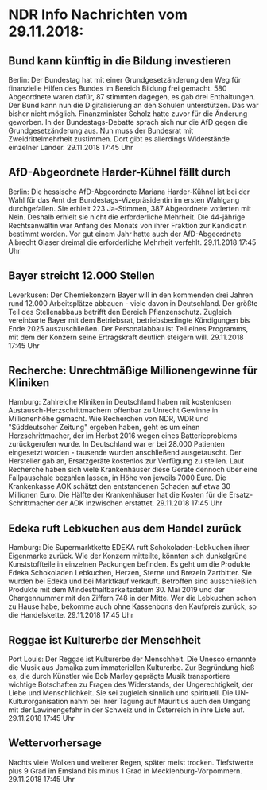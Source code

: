 # NDR Info Nachrichten vom 29.11.2018:


## Bund kann künftig in die Bildung investieren
Berlin: Der Bundestag hat mit einer Grundgesetzänderung den Weg  für finanzielle Hilfen des Bundes im Bereich Bildung frei gemacht. 580 Abgeordnete waren dafür, 87 stimmten dagegen, es gab drei Enthaltungen. Der Bund kann nun die Digitalisierung an den Schulen unterstützen. Das war bisher nicht möglich. Finanzminister Scholz hatte zuvor für die Änderung geworben. In der Bundestags-Debatte sprach sich nur die AfD gegen die Grundgesetzänderung aus. Nun muss der Bundesrat mit Zweidrittelmehrheit zustimmen. Dort gibt es allerdings Widerstände einzelner Länder. 29.11.2018 17:45 Uhr 

## AfD-Abgeordnete Harder-Kühnel fällt durch
Berlin: Die hessische AfD-Abgeordnete Mariana Harder-Kühnel ist bei der Wahl für das Amt der Bundestags-Vizepräsidentin im ersten Wahlgang durchgefallen. Sie erhielt 223 Ja-Stimmen, 387 Abgeordnete votierten mit Nein. Deshalb erhielt sie nicht die erforderliche Mehrheit. Die 44-jährige Rechtsanwältin war Anfang des Monats von ihrer Fraktion zur Kandidatin bestimmt worden. Vor gut einem Jahr hatte auch der AfD-Abgeordnete Albrecht Glaser dreimal die erforderliche Mehrheit verfehlt. 29.11.2018 17:45 Uhr 

## Bayer streicht 12.000 Stellen
Leverkusen:	Der Chemiekonzern Bayer will in den kommenden drei Jahren rund 12.000 Arbeitsplätze abbauen - viele davon in Deutschland. Der größte Teil des Stellenabbaus betrifft den Bereich Pflanzenschutz. Zugleich vereinbarte Bayer mit dem Betriebsrat, betriebsbedingte Kündigungen bis Ende 2025 auszuschließen. Der Personalabbau ist Teil eines Programms, mit dem der Konzern seine Ertragskraft deutlich steigern will. 29.11.2018 17:45 Uhr 

## Recherche: Unrechtmäßige Millionengewinne für Kliniken
Hamburg: Zahlreiche Kliniken in Deutschland haben mit kostenlosen Austausch-Herzschrittmachern offenbar zu Unrecht Gewinne in Millionenhöhe gemacht. Wie Recherchen von NDR, WDR und "Süddeutscher Zeitung" ergeben haben, geht es um einen Herzschrittmacher, der im Herbst 2016 wegen eines Batterieproblems zurückgerufen wurde. In Deutschland war er bei 28.000 Patienten eingesetzt worden - tausende wurden anschließend ausgetauscht. Der Hersteller gab an, Ersatzgeräte kostenlos zur Verfügung zu stellen. Laut Recherche haben sich viele Krankenhäuser diese Geräte dennoch über eine Fallpauschale bezahlen lassen, in Höhe von jeweils 7000 Euro. Die Krankenkasse AOK schätzt den entstandenen Schaden auf etwa 30 Millionen Euro. Die Hälfte der Krankenhäuser hat die Kosten für die Ersatz-Schrittmacher der AOK inzwischen erstattet. 29.11.2018 17:45 Uhr 

## Edeka ruft Lebkuchen aus dem Handel zurück
Hamburg: Die Supermarktkette EDEKA ruft Schokoladen-Lebkuchen ihrer Eigenmarke zurück. Wie der Konzern mitteilte, könnten sich dunkelgrüne Kunststoffteile in einzelnen Packungen befinden. Es geht um die Produkte Edeka Schokoladen Lebkuchen, Herzen, Sterne und Brezeln Zartbitter. Sie wurden bei Edeka und bei Marktkauf verkauft. Betroffen sind ausschließlich Produkte mit dem Mindesthaltbarkeitsdatum 30. Mai 2019 und der Chargennummer mit den Ziffern 748 in der Mitte. Wer die Lebkuchen schon zu Hause habe, bekomme auch ohne Kassenbons den Kaufpreis zurück, so die Handelskette. 29.11.2018 17:45 Uhr 

## Reggae ist Kulturerbe der Menschheit
Port Louis: Der Reggae ist Kulturerbe der Menschheit. Die Unesco ernannte die Musik aus Jamaika zum immateriellen Kulturerbe. Zur Begründung hieß es, die durch Künstler wie Bob Marley geprägte Musik transportiere wichtige Botschaften zu Fragen des Widerstands, der Ungerechtigkeit, der Liebe und Menschlichkeit. Sie sei zugleich sinnlich und spirituell. Die UN-Kulturorganisation nahm bei ihrer Tagung auf Mauritius auch den Umgang mit der Lawinengefahr in der Schweiz und in Österreich in ihre Liste auf. 29.11.2018 17:45 Uhr 

## Wettervorhersage
Nachts viele Wolken und weiterer Regen, später meist trocken. Tiefstwerte plus 9 Grad im Emsland bis minus 1 Grad in Mecklenburg-Vorpommern. 29.11.2018 17:45 Uhr 
